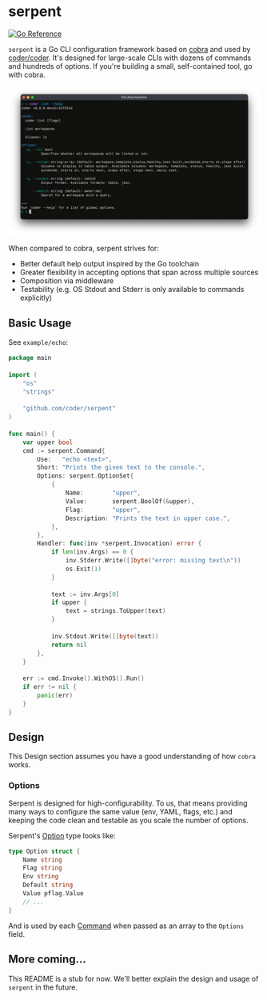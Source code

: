 # serpent

[![Go Reference](https://pkg.go.dev/badge/github.com/coder/serpent.svg)](https://pkg.go.dev/github.com/coder/serpent)

`serpent` is a Go CLI configuration framework based on [cobra](https://github.com/spf13/cobra) and used by [coder/coder](https://github.com/coder/coder).
It's designed for large-scale CLIs with dozens of commands and hundreds
of options. If you're building a small, self-contained tool, go with
cobra.

![help example](./example/help.png)

When compared to cobra, serpent strives for:

* Better default help output inspired by the Go toolchain
* Greater flexibility in accepting options that span across multiple sources
* Composition via middleware
* Testability (e.g. OS Stdout and Stderr is only available to commands explicitly)

## Basic Usage

See `example/echo`:

```go
package main

import (
	"os"
	"strings"

	"github.com/coder/serpent"
)

func main() {
	var upper bool
	cmd := serpent.Command{
		Use:   "echo <text>",
		Short: "Prints the given text to the console.",
		Options: serpent.OptionSet{
			{
				Name:        "upper",
				Value:       serpent.BoolOf(&upper),
				Flag:        "upper",
				Description: "Prints the text in upper case.",
			},
		},
		Handler: func(inv *serpent.Invocation) error {
			if len(inv.Args) == 0 {
				inv.Stderr.Write([]byte("error: missing text\n"))
				os.Exit(1)
			}

			text := inv.Args[0]
			if upper {
				text = strings.ToUpper(text)
			}

			inv.Stdout.Write([]byte(text))
			return nil
		},
	}

	err := cmd.Invoke().WithOS().Run()
	if err != nil {
		panic(err)
	}
}
```

## Design
This Design section assumes you have a good understanding of how `cobra` works.

### Options

Serpent is designed for high-configurability. To us, that means providing
many ways to configure the same value (env, YAML, flags, etc.) and keeping
the code clean and testable as you scale the number of options.

Serpent's [Option](https://pkg.go.dev/github.com/coder/serpent#Option) type looks like:

```go
type Option struct {
	Name string
	Flag string
	Env string
	Default string
	Value pflag.Value
	// ...
}
```

And is used by each [Command](https://pkg.go.dev/github.com/coder/serpent#Command) when
passed as an array to the `Options` field.

## More coming...
This README is a stub for now. We'll better explain the design and usage
of `serpent` in the future.